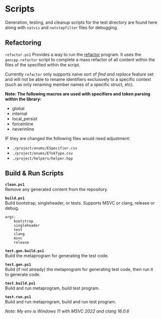 # Scripts

Generation, testing, and cleanup scripts for the test directory are found here along with `natvis` and `natstepfilter` files for debugging.

## Refactoring

`refactor.ps1` Provides a way to run the [refactor](github.com/Ed94/refactor) program. It uses the `gencpp.refactor` script to complete a mass refactor of all content within the files of the specified within the script.

Currently `refactor` only supports naive sort of *find and replace* feature set and will not be able to rename identifiers excluisvely to a specific context (such as only renaming member names of a specific struct, etc).

**Note: The following macros are used with specifiers and token parsing within the library:**

* global
* internal
* local_persist
* forceinline
* neverinline

IF they are changed the following files would need adjustment:

* `./project/enums/ESpecifier.csv`
* `./project/enums/ETokType.csv`
* `./project/helpers/helper.hpp`

## Build & Run Scripts

**`clean.ps1`**  
Remove any generated content from the repository.

**`build.ps1`**  
Build bootstrap, singleheader, or tests. Supports MSVC or clang, release or debug.

```
args:
    bootstrap
    singleheader
    test
    clang
    msvc
    release
```

**`test.gen.build.ps1`**  
Build the metaprogram for generating the test code.

**`test.gen.ps1`**  
Build (if not already) the metaprogram for generating test code, then run it to generate code.

**`test.build.ps1`**  
Build and run metaprogram, build test program.

**`test.run.ps1`**  
Build and run metaprogram, build and run test program.


*Note: My env is Windows 11 with MSVC 2022 and clang 16.0.6*
